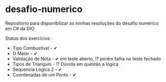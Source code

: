 # desafio-numerico
Repositório para disponibilizar as minhas resoluções do desafio numérico em C# da DIO

Status dos exercícios:
- Tipo Combustivel - ✔
- O Maior - ✔
- Validação de Nota - ✔ em teste aberto, ⁉ porém falha no teste fechado
- Tipos de Triangulo - ⁉ Dúvida em questão a lógica
- Sequencia Lógica 2 - ✔
- Coordenadas de um Ponto - ✔
